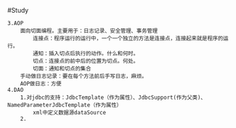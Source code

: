 #Study
   
    3.AOP
        面向切面编程。主要用于：日志记录、安全管理、事务管理
            连接点：程序运行的运行中，一个一个独立的方法是连接点，连接起来就是程序的运行。
            通知：插入切点后执行的动作。什么和何时。
            切点：连接点的前中后的位置为切点。何处。
            切面：通知和切点的集合
        手动做日志记录：要在每个方法前后手写日志，麻烦。
        AOP做日志：方便
    4.DAO
        1.对jdbc的支持：JdbcTemplate（作为属性）、JdbcSupport(作为父类)、NamedParameterJdbcTemplate（作为属性）
            xml中定义数据源dataSource
        2. 
            
        
